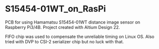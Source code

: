 # S15454-01WT_on_RasPi
PCB for using Hamamatsu S15454-01WT distance image sensor on Raspberry Pi3/4B. Project created with Altium Design 22.

FIFO chip was used to compensate the unreliable timing on Linux OS.
Also tried with DVP to CSI-2 serializer chip but no luck with that.
